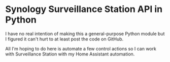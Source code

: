 # Synology Surveillance Station API in Python

I have no real intention of making this a general-purpose Python module
but I figured it can't hurt to at least post the code on GitHub.

All I'm hoping to do here is automate a few control actions so I can 
work with Surveillance Station with my Home Assistant automation.
